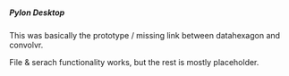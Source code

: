 #####                     #####
#####    Pylon Desktop    #####
#####                     #####

This was basically the prototype / missing link between datahexagon and convolvr.

File & serach functionality works, but the rest is mostly placeholder.
